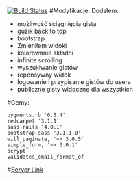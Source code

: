 [![Build Status](https://travis-ci.org/jnowicki/rails-myGists.svg?branch=master)](https://travis-ci.org/jnowicki/rails-myGists)
#Modyfikacje:
Dodałem:
* możliwość ściągnięcia gista
* guzik back to top
* bootstrap
* Zmieniłem widoki
* kolorowanie składni
* infinite scrolling
* wyszukiwanie gistów
* reponsywny widok
* logowanie i przypisanie gistów do usera
* publiczne gisty widoczne dla wszystkich

#Gemy:
~~~
pygments.rb '0.5.4'
redcarpet '3.1.1'
sass-rails '4.0.1'
bootstrap-sass '3.1.1.0'
will_paginate, '~> 3.0.5'
simple_form, '~> 3.0.1'
bcrypt
validates_email_format_of
~~~

#[Server Link](http://mygists.kubavic.vdl.pl/)
